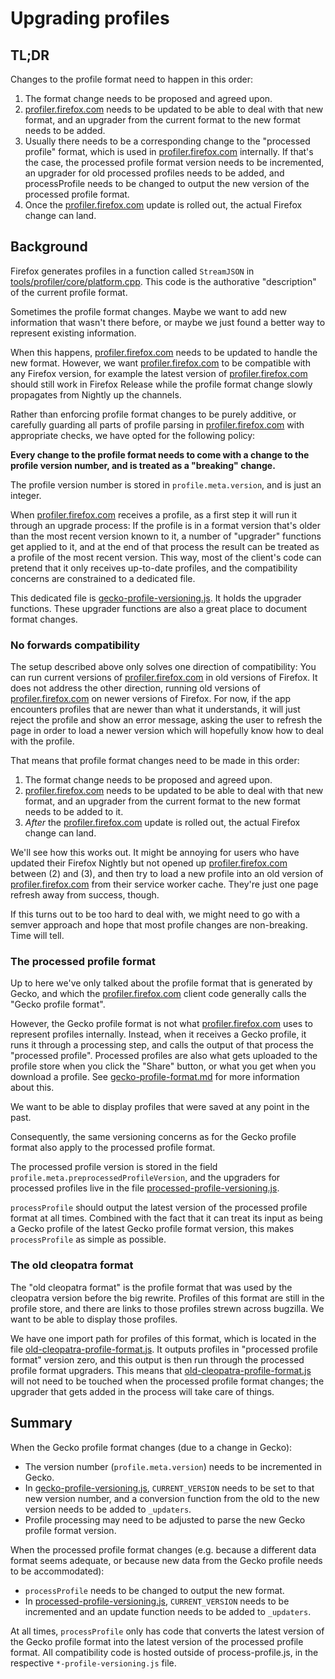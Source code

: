 # Upgrading profiles

## TL;DR

Changes to the profile format need to happen in this order:

 1. The format change needs to be proposed and agreed upon.
 2. [profiler.firefox.com] needs to be updated to be able to deal with that new format, and an upgrader from the current format to the new format needs to be added.
 3. Usually there needs to be a corresponding change to the "processed profile" format, which is used in [profiler.firefox.com] internally. If that's the case, the processed profile format version needs to be incremented, an upgrader for old processed profiles needs to be added, and processProfile needs to be changed to output the new version of the processed profile format.
 4. Once the [profiler.firefox.com] update is rolled out, the actual Firefox change can land.

## Background

Firefox generates profiles in a function called `StreamJSON` in [tools/profiler/core/platform.cpp](http://searchfox.org/mozilla-central/rev/7cb75d87753de9103253e34bc85592e26378f506/tools/profiler/core/platform.cpp#1259). This code is the authorative "description" of the current profile format.

Sometimes the profile format changes. Maybe we want to add new information that wasn't there before, or maybe we just found a better way to represent existing information.

When this happens, [profiler.firefox.com] needs to be updated to handle the new format. However, we want [profiler.firefox.com] to be compatible with any Firefox version, for example the latest version of [profiler.firefox.com] should still work in Firefox Release while the profile format change slowly propagates from Nightly up the channels.

Rather than enforcing profile format changes to be purely additive, or carefully guarding all parts of profile parsing in [profiler.firefox.com] with appropriate checks, we have opted for the following policy:

**Every change to the profile format needs to come with a change to the profile version number, and is treated as a "breaking" change.**

The profile version number is stored in `profile.meta.version`, and is just an integer.

When [profiler.firefox.com] receives a profile, as a first step it will run it through an upgrade process: If the profile is in a format version that's older than the most recent version known to it, a number of "upgrader" functions get applied to it, and at the end of that process the result can be treated as a profile of the most recent version. This way, most of the client's code can pretend that it only receives up-to-date profiles, and the compatibility concerns are constrained to a dedicated file.

This dedicated file is [gecko-profile-versioning.js](../src/profile-logic/gecko-profile-versioning.js). It holds the upgrader functions. These upgrader functions are also a great place to document format changes.

### No forwards compatibility

The setup described above only solves one direction of compatibility: You can run current versions of [profiler.firefox.com] in old versions of Firefox. It does not address the other direction, running old versions of [profiler.firefox.com] on newer versions of Firefox. For now, if the app encounters profiles that are newer than what it understands, it will just reject the profile and show an error message, asking the user to refresh the page in order to load a newer version which will hopefully know how to deal with the profile.

That means that profile format changes need to be made in this order:

 1. The format change needs to be proposed and agreed upon.
 2. [profiler.firefox.com] needs to be updated to be able to deal with that new format, and an upgrader from the current format to the new format needs to be added to it.
 3. *After* the [profiler.firefox.com] update is rolled out, the actual Firefox change can land.

We'll see how this works out. It might be annoying for users who have updated their Firefox Nightly but not opened up [profiler.firefox.com] between (2) and (3), and then try to load a new profile into an old version of [profiler.firefox.com] from their service worker cache. They're just one page refresh away from success, though.

If this turns out to be too hard to deal with, we might need to go with a semver approach and hope that most profile changes are non-breaking. Time will tell.

### The processed profile format

Up to here we've only talked about the profile format that is generated by Gecko, and which the [profiler.firefox.com] client code generally calls the "Gecko profile format".

However, the Gecko profile format is not what [profiler.firefox.com] uses to represent profiles internally. Instead, when it receives a Gecko profile, it runs it through a processing step, and calls the output of that process the "processed profile". Processed profiles are also what gets uploaded to the profile store when you click the "Share" button, or what you get when you download a profile. See [gecko-profile-format.md](gecko-profile-format.md) for more information about this.

We want to be able to display profiles that were saved at any point in the past.

Consequently, the same versioning concerns as for the Gecko profile format also apply to the processed profile format.

The processed profile version is stored in the field `profile.meta.preprocessedProfileVersion`, and the upgraders for processed profiles live in the file [processed-profile-versioning.js](../src/profile-logic/processed-profile-versioning.js).

`processProfile` should output the latest version of the processed profile format at all times. Combined with the fact that it can treat its input as being a Gecko profile of the latest Gecko profile format version, this makes `processProfile` as simple as possible.

### The old cleopatra format

The "old cleopatra format" is the profile format that was used by the cleopatra version before the big rewrite. Profiles of this format are still in the profile store, and there are links to those profiles strewn across bugzilla. We want to be able to display those profiles.

We have one import path for profiles of this format, which is located in the file [old-cleopatra-profile-format.js](../src/profile-logic/old-cleopatra-profile-format.js). It outputs profiles in "processed profile format" version zero, and this output is then run through the processed profile format upgraders. This means that [old-cleopatra-profile-format.js](../src/profile-logic/old-cleopatra-profile-format.js) will not need to be touched when the processed profile format changes; the upgrader that gets added in the process will take care of things.

## Summary

When the Gecko profile format changes (due to a change in Gecko):

 - The version number (`profile.meta.version`) needs to be incremented in Gecko.
 - In [gecko-profile-versioning.js](../src/profile-logic/gecko-profile-versioning.js), `CURRENT_VERSION` needs to be set to that new version number, and a conversion function from the old to the new version needs to be added to `_updaters`.
 - Profile processing may need to be adjusted to parse the new Gecko profile format version.

When the processed profile format changes (e.g. because a different data format seems adequate, or because new data from the Gecko profile needs to be accommodated):

 - `processProfile` needs to be changed to output the new format.
 - In [processed-profile-versioning.js](../src/profile-logic/processed-profile-versioning.js), `CURRENT_VERSION` needs to be incremented and an update function needs to be added to `_updaters`.

At all times, `processProfile` only has code that converts the latest version
of the Gecko profile format into the latest version of the processed profile
format. All compatibility code is hosted outside of process-profile.js, in
the respective `*-profile-versioning.js` file.

[profiler.firefox.com]: https://profiler.firefox.com
